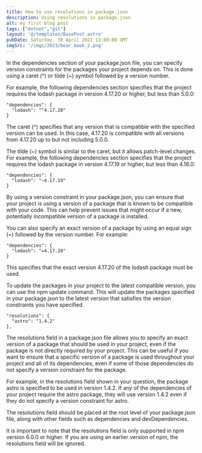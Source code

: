 ```yaml
---
title: How to use resolutions in package.json
description: Using resolutions in package.json
alt: my first blog post
tags: ["dotnet","git"]
layout: '@/templates/BasePost.astro'
pubDate: Saturday, 30 April 2022 13:00:00 GMT
imgSrc: '/imgs/2023/bear_book_2.png'
---
```



In the dependencies section of your package.json file, you can specify version constraints for the packages your project depends on. This is done using a caret (^) or tilde (~) symbol followed by a version number.

For example, the following dependencies section specifies that the project requires the lodash package in version 4.17.20 or higher, but less than 5.0.0:

```
"dependencies": {
  "lodash": "^4.17.20"
}
```

The caret (^) specifies that any version that is compatible with the specified version can be used. In this case, 4.17.20 is compatible with all versions from 4.17.20 up to but not including 5.0.0.

The tilde (~) symbol is similar to the caret, but it allows patch-level changes. For example, the following dependencies section specifies that the project requires the lodash package in version 4.17.19 or higher, but less than 4.18.0:

```
"dependencies": {
  "lodash": "~4.17.19"
}

```

By using a version constraint in your package.json, you can ensure that your project is using a version of a package that is known to be compatible with your code. This can help prevent issues that might occur if a new, potentially incompatible version of a package is installed.

You can also specify an exact version of a package by using an equal sign (=) followed by the version number. For example:

```
"dependencies": {
  "lodash": "=4.17.20"
}
```

This specifies that the exact version 4.17.20 of the lodash package must be used.

To update the packages in your project to the latest compatible version, you can use the npm update command. This will update the packages specified in your package.json to the latest version that satisfies the version constraints you have specified.

```
"resolutions": {
  "astro": "1.4.2"
},
```

The resolutions field in a package.json file allows you to specify an exact version of a package that should be used in your project, even if the package is not directly required by your project. This can be useful if you want to ensure that a specific version of a package is used throughout your project and all of its dependencies, even if some of those dependencies do not specify a version constraint for the package.

For example, in the resolutions field shown in your question, the package astro is specified to be used in version 1.4.2. If any of the dependencies of your project require the astro package, they will use version 1.4.2 even if they do not specify a version constraint for astro.

The resolutions field should be placed at the root level of your package.json file, along with other fields such as dependencies and devDependencies.

It is important to note that the resolutions field is only supported in npm version 6.0.0 or higher. If you are using an earlier version of npm, the resolutions field will be ignored.
